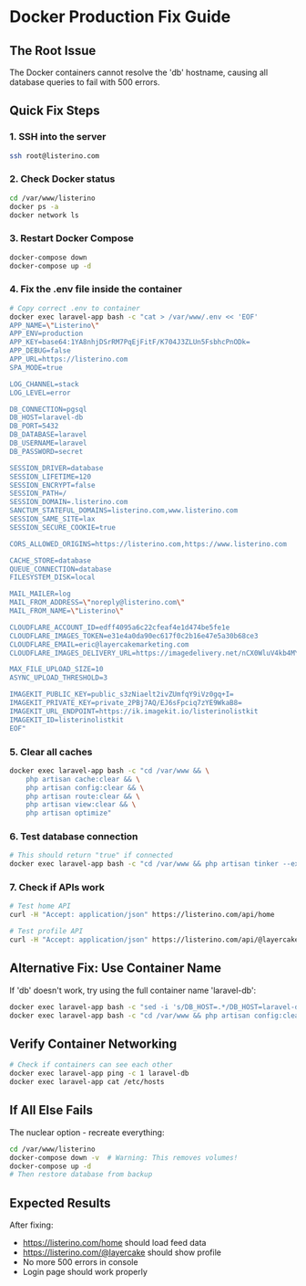 # Docker Production Fix Guide

## The Root Issue
The Docker containers cannot resolve the 'db' hostname, causing all database queries to fail with 500 errors.

## Quick Fix Steps

### 1. SSH into the server
```bash
ssh root@listerino.com
```

### 2. Check Docker status
```bash
cd /var/www/listerino
docker ps -a
docker network ls
```

### 3. Restart Docker Compose
```bash
docker-compose down
docker-compose up -d
```

### 4. Fix the .env file inside the container
```bash
# Copy correct .env to container
docker exec laravel-app bash -c "cat > /var/www/.env << 'EOF'
APP_NAME=\"Listerino\"
APP_ENV=production
APP_KEY=base64:1YA8nhjDSrRM7PqEjFitF/K704J3ZLUn5FsbhcPnODk=
APP_DEBUG=false
APP_URL=https://listerino.com
SPA_MODE=true

LOG_CHANNEL=stack
LOG_LEVEL=error

DB_CONNECTION=pgsql
DB_HOST=laravel-db
DB_PORT=5432
DB_DATABASE=laravel
DB_USERNAME=laravel
DB_PASSWORD=secret

SESSION_DRIVER=database
SESSION_LIFETIME=120
SESSION_ENCRYPT=false
SESSION_PATH=/
SESSION_DOMAIN=.listerino.com
SANCTUM_STATEFUL_DOMAINS=listerino.com,www.listerino.com
SESSION_SAME_SITE=lax
SESSION_SECURE_COOKIE=true

CORS_ALLOWED_ORIGINS=https://listerino.com,https://www.listerino.com

CACHE_STORE=database
QUEUE_CONNECTION=database
FILESYSTEM_DISK=local

MAIL_MAILER=log
MAIL_FROM_ADDRESS=\"noreply@listerino.com\"
MAIL_FROM_NAME=\"Listerino\"

CLOUDFLARE_ACCOUNT_ID=edff4095a6c22cfeaf4e1d474be5fe1e
CLOUDFLARE_IMAGES_TOKEN=e31e4a0da90ec617f0c2b16e47e5a30b68ce3
CLOUDFLARE_EMAIL=eric@layercakemarketing.com
CLOUDFLARE_IMAGES_DELIVERY_URL=https://imagedelivery.net/nCX0WluV4kb4MYRWgWWi4A

MAX_FILE_UPLOAD_SIZE=10
ASYNC_UPLOAD_THRESHOLD=3

IMAGEKIT_PUBLIC_KEY=public_s3zNiaelt2ivZUmfqY9iVz0gq+I=
IMAGEKIT_PRIVATE_KEY=private_2PBj7AQ/EJ6sFpciq7zYE9WkaB8=
IMAGEKIT_URL_ENDPOINT=https://ik.imagekit.io/listerinolistkit
IMAGEKIT_ID=listerinolistkit
EOF"
```

### 5. Clear all caches
```bash
docker exec laravel-app bash -c "cd /var/www && \
    php artisan cache:clear && \
    php artisan config:clear && \
    php artisan route:clear && \
    php artisan view:clear && \
    php artisan optimize"
```

### 6. Test database connection
```bash
# This should return "true" if connected
docker exec laravel-app bash -c "cd /var/www && php artisan tinker --execute=\"echo DB::connection()->getPdo() ? 'Database connected!' : 'Database not connected';\""
```

### 7. Check if APIs work
```bash
# Test home API
curl -H "Accept: application/json" https://listerino.com/api/home

# Test profile API
curl -H "Accept: application/json" https://listerino.com/api/@layercake
```

## Alternative Fix: Use Container Name

If 'db' doesn't work, try using the full container name 'laravel-db':

```bash
docker exec laravel-app bash -c "sed -i 's/DB_HOST=.*/DB_HOST=laravel-db/' /var/www/.env"
docker exec laravel-app bash -c "cd /var/www && php artisan config:clear"
```

## Verify Container Networking

```bash
# Check if containers can see each other
docker exec laravel-app ping -c 1 laravel-db
docker exec laravel-app cat /etc/hosts
```

## If All Else Fails

The nuclear option - recreate everything:

```bash
cd /var/www/listerino
docker-compose down -v  # Warning: This removes volumes!
docker-compose up -d
# Then restore database from backup
```

## Expected Results

After fixing:
- https://listerino.com/home should load feed data
- https://listerino.com/@layercake should show profile
- No more 500 errors in console
- Login page should work properly